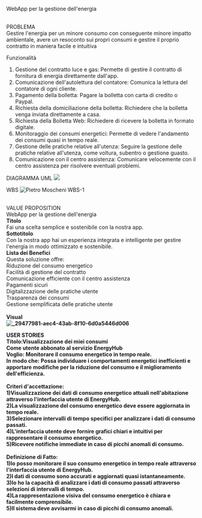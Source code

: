 WebApp per la gestione dell'energia

<br>PROBLEMA</br>
Gestire l'energia per un minore consumo con conseguente minore impatto ambientale, avere un resoconto sui propri consumi e gestire il proprio contratto in maniera facile e intuitiva

Funzionalità
1. Gestione del contratto luce e gas: Permette di gestire il contratto di fornitura di energia direttamente dall'app.
2. Comunicazione dell'autolettura del contatore: Comunica la lettura del  contatore di ogni cliente.
3. Pagamento della bolletta: Pagare la bolletta con carta di credito o Paypal.
4. Richiesta della domiciliazione della bolletta: Richiedere che la bolletta venga inviata direttamente a casa.
5. Richiesta della Bolletta Web: Richiedere di ricevere la bolletta in formato digitale.
6. Monitoraggio dei consumi energetici: Permette di vedere l'andamento dei  consumi quasi in tempo reale.
7. Gestione delle pratiche relative all'utenza: Seguire la gestione delle pratiche relative all'utenza, come voltura, subentro o gestione guasto.
8. Comunicazione con il centro assistenza: Comunicare velocemente con il centro assistenza per risolvere eventuali problemi.

DIAGRAMMA UML
<img src="https://yuml.me/diagram/usecase/[Utente%20visitatore]-(Sign%20In),[Utente%20visitatore]-(Ricezione%20bolletta),(Ricezione%20Bolletta)%3E(Bolletta%20Telematica),(Ricezione%20Bolletta)%3E(Bolletta%20Cartacea),(Sign%20In)%3C(Cambio%20Password),(Sign%20In)%3E(Compra%20un%20Piano),[Utente%20Autenticato]-(Compra%20un%20piano),(Compra%20un%20piano)%3E(Checkout),[Utente%20Autenticato]-(Problemi),(Problemi)%3C(Comunicazione%20centro%20assistenza),[Utente%20Autenticato]-(Gestione%20del%20contratto),(Gestione%20del%20contratto)-(Luce),(Gestione%20del%20contratto)-(Gas),(Luce)%3C(Pagamento%20bolletta),(Gas)%3C(Pagamento%20bolletta),[Utente%20Autenticato]-(Pagamento%20Bolletta),(Pagamento%20Bolletta)%3E(Checkout),(Checkout)-(Aggiungi%20una%20carta),(Aggiungi%20una%20carta)%3E[Staff%20bancario],">

WBS
![Pietro Moscheni WBS-1](https://github.com/MoscheniPietro/Progetto-GEP/assets/101174884/300ca8bf-ad07-42ea-baec-3e423de94bdd)


<br>VALUE PROPOSITION</br>
WebApp per la gestione dell'energia 
<br><b>Titolo</b></br>
Fai una scelta semplice e sostenibile con la nostra app.
<br><b>Sottotitolo</b></br>
Con la nostra app hai un esperienza integrata e intelligente per gestire l'energia in modo ottimizzato e sostenibile.
<br><b>Lista dei Benefici</b>
<br>Questa soluzione offre:
<br>Riduzione del consumo energetico
<br>Facilità di gestione del contratto
<br>Comunicazione efficiente con il centro assistenza
<br>Pagamenti sicuri
<br>Digitalizzazione delle pratiche utente
<br>Trasparenza dei consumi
<br>Gestione semplificata delle pratiche utente</br>
<br><b>Visual<b></br>
![_29477981-aec4-43ab-8f10-6d0a5446d006](https://github.com/MoscheniPietro/Progetto-GEP/assets/101174884/39b6773b-bd94-4668-94b9-c457414984b8)</b></br>

USER STORIES</br>
Titolo:Visualizzazione dei miei consumi
<br><b>Come</b> utente abbonato al servizio EnergyHub
<br>Voglio: Monitorare il consumo energetico in tempo reale.
<br>In modo che: Possa individuare i comportamenti energetici inefficienti e apportare modifiche per la riduzione del consumo e il miglioramento dell'efficienza.<br>
<br>Criteri d'accettazione:<br>
1)Visualizzazione dei dati di consumo energetico attuali nell'abitazione attraverso l'interfaccia utente di EnergyHub.<br>
2)La visualizzazione del consumo energetico deve essere aggiornata in tempo reale.<br>
3)Selezionare intervalli di tempo specifici per analizzare i dati di consumo passati.<br>
4)L'interfaccia utente deve fornire grafici chiari e intuitivi per rappresentare il consumo energetico.<br>
5)Ricevere notifiche immediate in caso di picchi anomali di consumo.<br>
<br>Definizione di Fatto:</br>
1)Io posso monitorare il suo consumo energetico in tempo reale attraverso l'interfaccia utente di EnergyHub.<br>
2)I dati di consumo sono accurati e aggiornati quasi istantaneamente.<br>
3)Io ho la capacità di analizzare i dati di consumo passati attraverso selezioni di intervalli di tempo.<br>
4)La rappresentazione visiva del consumo energetico è chiara e facilmente comprensibile.<br>
5)Il sistema deve avvisarmi in caso di picchi di consumo anomali.<br>
